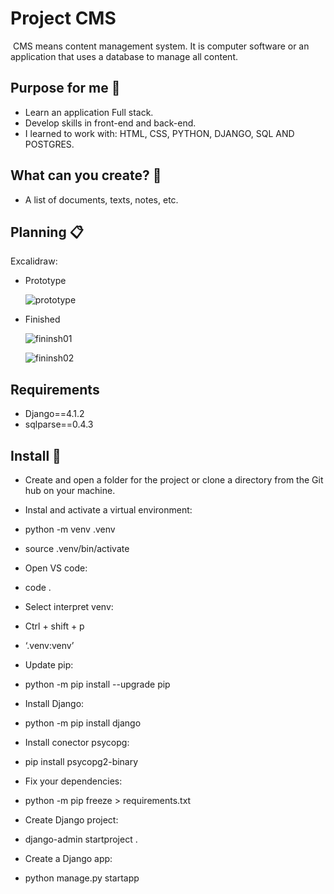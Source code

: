 # Project CMS
 CMS means content management system.
 It is computer software or an application that uses a database to manage all content.
 
 ## Purpose for me 🎯
  - Learn an application Full stack.
  - Develop skills in front-end and back-end.
  - I learned to work with: HTML, CSS, PYTHON, DJANGO, SQL AND POSTGRES.
  
 ## What can you create? 🚀
  - A list of documents, texts, notes, etc.
 
 ## Planning 📋
 Excalidraw: 
 - Prototype
     
     ![prototype](https://user-images.githubusercontent.com/107228786/204012426-fbd80ab9-2a73-483f-bf00-15e26b780c47.png)
  
 - Finished

     ![fininsh01](https://user-images.githubusercontent.com/107228786/204013800-f1c20f27-a3a5-4f0f-b8b3-935435e076f9.png)
     
     ![fininsh02](https://user-images.githubusercontent.com/107228786/204013838-9b9665b5-4977-4a80-9221-fe0d4f731db6.png)
     
  
 ## Requirements
 
 - Django==4.1.2
 - sqlparse==0.4.3
 
 ## Install 🚀
 - Create and open a folder for the project or clone a directory from the Git hub on your machine.
 
 - Instal and activate a virtual environment:
  - python -m venv .venv
  - source .venv/bin/activate
  
 - Open VS code:
  - code .
  
 - Select interpret venv:
  - Ctrl + shift + p
  - ‘.venv:venv’
  
 - Update pip:
  - python -m pip install --upgrade pip
  
 - Install Django:
  - python -m pip install django
  
 - Install conector psycopg:
  - pip install psycopg2-binary
  
 - Fix your dependencies:
  - python -m pip freeze > requirements.txt
 
 - Create Django project:
  - django-admin startproject <name> .
  
 - Create a Django app:
  - python manage.py startapp <name>
